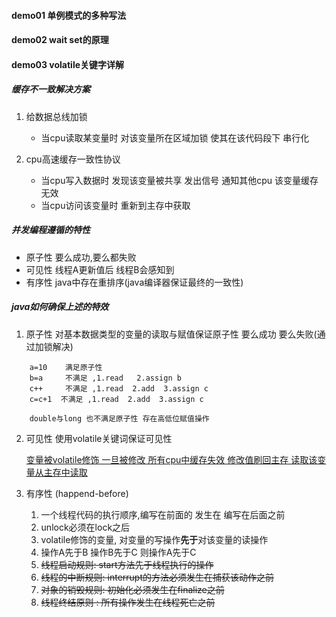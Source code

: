 #### demo01 单例模式的多种写法
#### demo02 wait set的原理
#### demo03 volatile关键字详解

##### 缓存不一致解决方案

1.  给数据总线加锁
    * 当cpu读取某变量时 对该变量所在区域加锁 使其在该代码段下 串行化

2. cpu高速缓存一致性协议 
    * 当cpu写入数据时 发现该变量被共享 发出信号  通知其他cpu 该变量缓存无效
    * 当cpu访问该变量时 重新到主存中获取


##### 并发编程遵循的特性
* 原子性 要么成功,要么都失败
* 可见性 线程A更新值后 线程B会感知到
* 有序性 java中存在重排序(java编译器保证最终的一致性)


##### java如何确保上述的特效

1. 原子性 对基本数据类型的变量的读取与赋值保证原子性 要么成功 要么失败(通过加锁解决)
```
    a=10    满足原子性
    b=a     不满足 ,1.read   2.assign b
    c++     不满足 ,1.read  2.add  3.assign c
    c=c+1  不满足 ,1.read  2.add  3.assign c
    
    double与long 也不满足原子性 存在高低位赋值操作
```

2. 可见性 使用volatile关键词保证可见性

    <u>变量被volatile修饰 一旦被修改 所有cpu中缓存失效 修改值刷回主存 读取该变量从主存中读取  </u>

3. 有序性 (happend-before)
    1.    一个线程代码的执行顺序,编写在前面的 发生在 编写在后面之前
    2.    unlock必须在lock之后
    3.    volatile修饰的变量, 对变量的写操作**先于**对该变量的读操作
    4.    操作A先于B 操作B先于C 则操作A先于C
    5.    ~~线程启动规则:     start方法先于线程执行的操作~~
    6.   ~~线程的中断规则:  interrupt的方法必须发生在捕获该动作之前~~
    7.    ~~对象的销毁规则: 初始化必须发生在finalize之前~~
    8.    ~~线程终结原则  :  所有操作发生在线程死亡之前~~